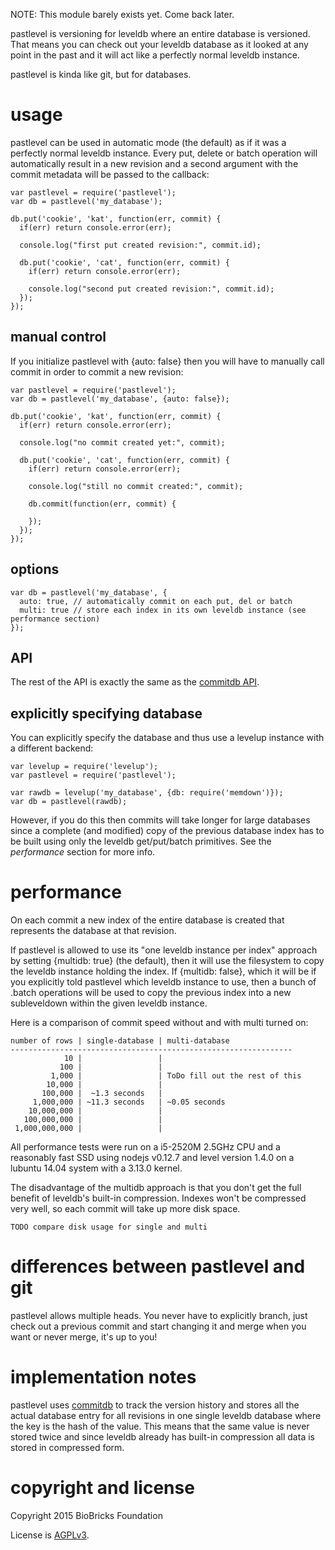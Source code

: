 
NOTE: This module barely exists yet. Come back later.

pastlevel is versioning for leveldb where an entire database is versioned. That means you can check out your leveldb database as it looked at any point in the past and it will act like a perfectly normal leveldb instance.

pastlevel is kinda like git, but for databases. 

# usage

pastlevel can be used in automatic mode (the default) as if it was a perfectly normal leveldb instance. Every put, delete or batch operation will automatically result in a new revision and a second argument with the commit metadata will be passed to the callback:

```
var pastlevel = require('pastlevel');
var db = pastlevel('my_database');

db.put('cookie', 'kat', function(err, commit) {
  if(err) return console.error(err);

  console.log("first put created revision:", commit.id);

  db.put('cookie', 'cat', function(err, commit) {
    if(err) return console.error(err);

    console.log("second put created revision:", commit.id);
  });
});
```

## manual control

If you initialize pastlevel with {auto: false} then you will have to manually call commit in order to commit a new revision:

```
var pastlevel = require('pastlevel');
var db = pastlevel('my_database', {auto: false});

db.put('cookie', 'kat', function(err, commit) {
  if(err) return console.error(err);

  console.log("no commit created yet:", commit);

  db.put('cookie', 'cat', function(err, commit) {
    if(err) return console.error(err);

    console.log("still no commit created:", commit);

    db.commit(function(err, commit) {
      
    });
  });
});
```

## options

```
var db = pastlevel('my_database', {
  auto: true, // automatically commit on each put, del or batch
  multi: true // store each index in its own leveldb instance (see performance section)
});
```

## API

The rest of the API is exactly the same as the [commitdb API](https://www.npmjs.com/package/commitdb).

## explicitly specifying database

You can explicitly specify the database and thus use a levelup instance with a different backend:

```
var levelup = require('levelup');
var pastlevel = require('pastlevel');

var rawdb = levelup('my_database', {db: require('memdown')});
var db = pastlevel(rawdb);
```

However, if you do this then commits will take longer for large databases since a complete (and modified) copy of the previous database index has to be built using only the leveldb get/put/batch primitives. See the _performance_ section for more info.

# performance 

On each commit a new index of the entire database is created that represents the database at that revision.

If pastlevel is allowed to use its "one leveldb instance per index" approach by setting {multidb: true} (the default), then it will use the filesystem to copy the leveldb instance holding the index. If {multidb: false}, which it will be if you explicitly told pastlevel which leveldb instance to use, then a bunch of .batch operations will be used to copy the previous index into a new subleveldown within the given leveldb instance.

Here is a comparison of commit speed without and with multi turned on:

```
number of rows | single-database | multi-database
---------------------------------------------------------------
            10 |                 |
           100 |                 |
         1,000 |                 | ToDo fill out the rest of this
        10,000 |                 |
       100,000 |  ~1.3 seconds   | 
     1,000,000 | ~11.3 seconds   | ~0.05 seconds
    10,000,000 |                 |
   100,000,000 |                 |
 1,000,000,000 |                 |
```

All performance tests were run on a i5-2520M 2.5GHz CPU and a reasonably fast SSD using nodejs v0.12.7 and level version 1.4.0 on a lubuntu 14.04 system with a 3.13.0 kernel.

The disadvantage of the multidb approach is that you don't get the full benefit of leveldb's built-in compression. Indexes won't be compressed very well, so each commit will take up more disk space.

```
TODO compare disk usage for single and multi
```

# differences between pastlevel and git

pastlevel allows multiple heads. You never have to explicitly branch, just check out a previous commit and start changing it and merge when you want or never merge, it's up to you!

# implementation notes

pastlevel uses [commitdb](https://www.npmjs.com/package/commitdb) to track the version history and stores all the actual database entry for all revisions in one single leveldb database where the key is the hash of the value. This means that the same value is never stored twice and since leveldb already has built-in compression all data is stored in compressed form.

# copyright and license

Copyright 2015 BioBricks Foundation

License is [AGPLv3](https://www.gnu.org/licenses/agpl-3.0.txt).